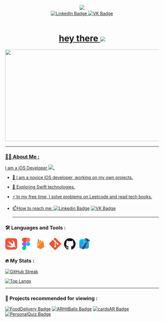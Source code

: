 <div id="header" align="center">
<img src="https://media.giphy.com/media/M9gbBd9nbDrOTu1Mqx/giphy.gif" width="100"/>
<div id="badges">
  <a href="https://www.linkedin.com/in/vladimir-murashka/">
    <img src="https://img.shields.io/badge/LinkedIn-blue?style=for-the-badge&logo=linkedin&logoColor=white" alt="LinkedIn Badge"/>
   <a href="https://vk.com/altadiver">
    <img src="https://img.shields.io/badge/VK-blue?style=for-the-badge&logo=vk&logoColor=white" alt="VK Badge"/>
</div>
<img src="https://komarev.com/ghpvc/?username=Vladimir-Murashka&style=flat-square&color=blue" alt=""/>
  <h1>
  hey there
  <img src="https://media.giphy.com/media/hvRJCLFzcasrR4ia7z/giphy.gif" width="30px"/>
</h1>
</div>
  
  <div align="center">
  <img src="https://media.giphy.com/media/3kPDmoWdBpQPNhCnUG/giphy.gif" width="600" height="300"/>
</div>

  ---
  
### :man_technologist: About Me :
I am a iOS Developer <img src="https://media.giphy.com/media/WUlplcMpOCEmTGBtBW/giphy.gif" width="30">.
- :telescope: I am a novice iOS developer, working on my own projects.

- :seedling: Exploring Swift technologies.

- :zap: In my free time, I solve problems on Leetcode and read tech books.

- :mailbox:How to reach me: [![Linkedin Badge](https://img.shields.io/badge/LinkedIn-blue?style=flat&logo=Linkedin&logoColor=white)](https://www.linkedin.com/in/vladimir-murashka/) [![VK Badge](https://img.shields.io/badge/VK-blue?style=flat&logo=VK&logoColor=white)](https://vk.com/altadiver/)
  
  ---
  
### :hammer_and_wrench: Languages and Tools :

  <div>
  <img src="https://github.com/devicons/devicon/blob/master/icons/swift/swift-original.svg" title="Swift" alt="Swift" width="40" height="40"/>&nbsp;
  <img src="https://github.com/devicons/devicon/blob/master/icons/figma/figma-original.svg" title="Figma" alt="Figma" width="40" height="40"/>&nbsp;
  <img src="https://github.com/devicons/devicon/blob/master/icons/firebase/firebase-plain.svg" title="Firebase" alt="Firebase" width="40" height="40"/>&nbsp;
  <img src="https://github.com/devicons/devicon/blob/master/icons/git/git-original.svg" title="Git" alt="Git" width="40" height="40"/>&nbsp;
  <img src="https://github.com/devicons/devicon/blob/master/icons/github/github-original.svg" title="GitHub" alt="GitHub" width="40" height="40"/>&nbsp;
  <img src="https://github.com/devicons/devicon/blob/master/icons/xcode/xcode-original.svg" title="xCode" alt="xCode" width="40" height="40"/>&nbsp;
</div>
  
### :fire: My Stats :
[![GitHub Streak](http://github-readme-streak-stats.herokuapp.com?user=Vladimir-Murashka&theme=dark&background=000000)](https://git.io/streak-stats)

[![Top Langs](https://github-readme-stats.vercel.app/api/top-langs/?username=Vladimir-Murashka&layout=compact&theme=vision-friendly-dark)](https://github.com/anuraghazra/github-readme-stats)

---  
  
### 📲 Projects recommended for viewing :
[![FoodDelivery Badge](https://img.shields.io/badge/FoodDelivery-orange?style=flat&)](https://github.com/Vladimir-Murashka/FoodDelivery)
[![ARHitBalls Badge](https://img.shields.io/badge/ARHitBalls-orange?style=flat&)](https://github.com/Vladimir-Murashka/ARHitBalls)
[![cardsAR Badge](https://img.shields.io/badge/cardsAR-orange?style=flat&)](https://github.com/Vladimir-Murashka/cardsAR)
[![PersonalQuiz Badge](https://img.shields.io/badge/PersonalQuiz-orange?style=flat&)](https://github.com/Vladimir-Murashka/PersonalQuiz)
